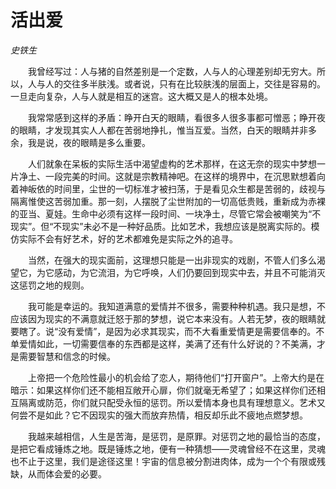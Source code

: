 # 活出爱

*史铁生*

　　我曾经写过：人与猪的自然差别是一个定数，人与人的心理差别却无穷大。所以，人与人的交往多半肤浅。或者说，只有在比较肤浅的层面上，交往是容易的。一旦走向复杂，人与人就是相互的迷宫。这大概又是人的根本处境。

　　我常常感到这样的矛盾：睁开白天的眼睛，看很多人很多事都可憎恶；睁开夜的眼睛，才发现其实人人都在苦弱地挣扎，惟当互爱。当然，白天的眼睛并非多余，我是说，夜的眼睛是多么重要。

　　人们就象在呆板的实际生活中渴望虚构的艺术那样，在这无奈的现实中梦想一片净土、一段完美的时间。这就是宗教精神吧。在这样的境界中，在沉思默想着向着神皈依的时间里，尘世的一切标准才被扫荡，于是看见众生都是苦弱的，歧视与隔离惟使这苦弱加重。那一刻，人摆脱了尘世附加的一切高低贵贱，重新成为赤裸的亚当、夏娃。生命中必须有这样一段时间、一块净土，尽管它常会被嘲笑为“不现实”。但“不现实”未必不是一种好品质。比如艺术，我想应该是脱离实际的。模仿实际不会有好艺术，好的艺术都难免是实际之外的追寻。

　　当然，在强大的现实面前，这理想只能是一出非现实的戏剧，不管人们多么渴望它，为它感动，为它流泪，为它呼唤，人们仍要回到现实中去，并且不可能消灭这惩罚之地的规则。

　　我可能是幸运的。我知道满意的爱情并不很多，需要种种机遇。我只是想，不应该因为现实的不满意就迁怒于那的梦想，说它本来没有。人若无梦，夜的眼睛就要瞎了。说“没有爱情”，是因为必求其现实，而不大看重爱情更是需要信奉的。不单爱情如此，一切需要信奉的东西都是这样，美满了还有什么好说的？不美满，才是需要智慧和信念的时候。

　　上帝把一个危险性最小的机会给了恋人，期待他们“打开窗户”。上帝大约是在暗示：如果这样你们还不能相互敞开心扉，你们就毫无希望了；如果这样你们还相互隔离或防范，你们就只配受永恒的惩罚。所以爱情本身也具有理想意义。艺术又何尝不是如此？它不因现实的强大而放弃热情，相反却乐此不疲地点燃梦想。

　　我越来越相信，人生是苦海，是惩罚，是原罪。对惩罚之地的最恰当的态度，是把它看成锤炼之地。既是锤炼之地，便有一种猜想——灵魂曾经不在这里，灵魂也不止于这里，我们是途径这里！宇宙的信息被分割进肉体，成为一个个有限或残缺，从而体会爱的必要。